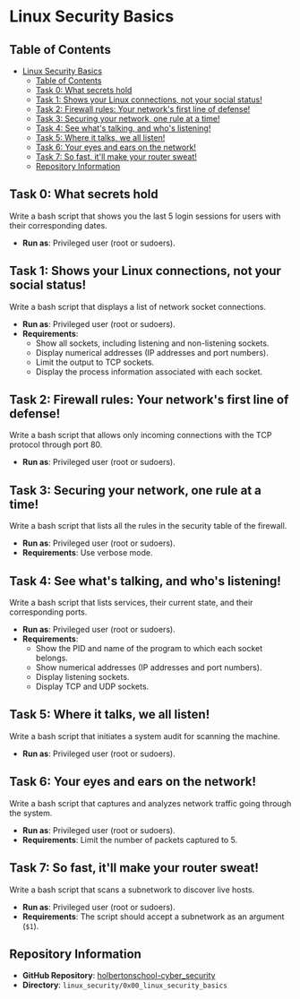 # Linux Security Basics

## Table of Contents

- [Linux Security Basics](#linux-security-basics)
  - [Table of Contents](#table-of-contents)
  - [Task 0: What secrets hold](#task-0-what-secrets-hold)
  - [Task 1: Shows your Linux connections, not your social status!](#task-1-shows-your-linux-connections-not-your-social-status)
  - [Task 2: Firewall rules: Your network's first line of defense!](#task-2-firewall-rules-your-networks-first-line-of-defense)
  - [Task 3: Securing your network, one rule at a time!](#task-3-securing-your-network-one-rule-at-a-time)
  - [Task 4: See what's talking, and who's listening!](#task-4-see-whats-talking-and-whos-listening)
  - [Task 5: Where it talks, we all listen!](#task-5-where-it-talks-we-all-listen)
  - [Task 6: Your eyes and ears on the network!](#task-6-your-eyes-and-ears-on-the-network)
  - [Task 7: So fast, it'll make your router sweat!](#task-7-so-fast-itll-make-your-router-sweat)
  - [Repository Information](#repository-information)

## Task 0: What secrets hold

Write a bash script that shows you the last 5 login sessions for users with their corresponding dates.

- **Run as**: Privileged user (root or sudoers).

## Task 1: Shows your Linux connections, not your social status!

Write a bash script that displays a list of network socket connections.

- **Run as**: Privileged user (root or sudoers).
- **Requirements**:
  - Show all sockets, including listening and non-listening sockets.
  - Display numerical addresses (IP addresses and port numbers).
  - Limit the output to TCP sockets.
  - Display the process information associated with each socket.

## Task 2: Firewall rules: Your network's first line of defense!

Write a bash script that allows only incoming connections with the TCP protocol through port 80.

- **Run as**: Privileged user (root or sudoers).

## Task 3: Securing your network, one rule at a time!

Write a bash script that lists all the rules in the security table of the firewall.

- **Run as**: Privileged user (root or sudoers).
- **Requirements**: Use verbose mode.

## Task 4: See what's talking, and who's listening!

Write a bash script that lists services, their current state, and their corresponding ports.

- **Run as**: Privileged user (root or sudoers).
- **Requirements**:
  - Show the PID and name of the program to which each socket belongs.
  - Show numerical addresses (IP addresses and port numbers).
  - Display listening sockets.
  - Display TCP and UDP sockets.

## Task 5: Where it talks, we all listen!

Write a bash script that initiates a system audit for scanning the machine.

- **Run as**: Privileged user (root or sudoers).

## Task 6: Your eyes and ears on the network!

Write a bash script that captures and analyzes network traffic going through the system.

- **Run as**: Privileged user (root or sudoers).
- **Requirements**: Limit the number of packets captured to 5.

## Task 7: So fast, it'll make your router sweat!

Write a bash script that scans a subnetwork to discover live hosts.

- **Run as**: Privileged user (root or sudoers).
- **Requirements**: The script should accept a subnetwork as an argument (`$1`).

## Repository Information

- **GitHub Repository**: [holbertonschool-cyber_security](https://github.com/holbertonschool-cyber_security)
- **Directory**: `linux_security/0x00_linux_security_basics`
